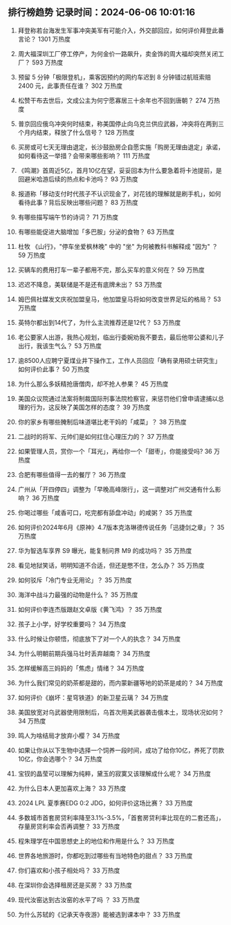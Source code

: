 
## 排行榜趋势 记录时间：2024-06-06 10:01:16
  
  1. 拜登称若台海发生军事冲突美军有可能介入，外交部回应，如何评价拜登此番言论？ 1301 万热度
    
  2. 周大福深圳工厂停工停产，为何金价一路飙升，卖金饰的周大福却突然关闭工厂？ 593 万热度
    
  3. 预留 5 分钟「极限登机」，乘客因预约的网约车迟到 8 分钟错过航班索赔 2400 元，此事责任在谁？ 302 万热度
    
  4. 松赞干布去世后，文成公主为何宁愿寡居三十余年也不回到唐朝？ 274 万热度
    
  5. 普京回应俄乌冲突何时结束，称美国停止向乌克兰供应武器，冲突将在两到三个月内结束，释放了什么信号？ 128 万热度
    
  6. 买房或可七天无理由退定，长沙鼓励房企自愿实施「购房无理由退定」承诺，如何看待这一举措？会带来哪些影响？ 111 万热度
    
  7. 《鸣潮》首周近5亿，首月10亿在望，妥妥回本为什么要急着将卡池提前，是回避米哈游后续的热点和卡池吗？ 93 万热度
    
  8. 报道称「移动支付时代孩子不认识现金了，对花钱的理解就是刷手机」，如何看待此事？背后反映出哪些问题？ 83 万热度
    
  9. 有哪些描写端午节的诗词？ 71 万热度
    
  10. 有哪些能促进大脑增加「多巴胺」分泌的食物？ 63 万热度
    
  11. 杜牧 《山行》，"停车坐爱枫林晚" 中的 "坐" 为何被教科书解释成 "因为" ？ 59 万热度
    
  12. 买辆车的费用打车一辈子都用不完，那么买车的意义何在？ 59 万热度
    
  13. 迟迟不降息，美联储是不是还有底牌未出？ 53 万热度
    
  14. 姆巴佩社媒发文庆祝加盟皇马，他加盟皇马将如何改变世界足坛的格局？ 53 万热度
    
  15. 英特尔都出到14代了，为什么主流推荐还是12代？ 53 万热度
    
  16. 老公要家人出游，我热心规划，临出行委婉劝我不要去，最后他带公婆和儿子出行，我该生气么？ 53 万热度
    
  17. 逾8500人应聘宁夏煤业井下操作工，工作人员回应「确有录用硕士研究生」如何评价此事？ 50 万热度
    
  18. 为什么那么多妖精抢唐僧肉，却不抢人参果？ 45 万热度
    
  19. 美国众议院通过法案将制裁国际刑事法院检察官，来惩罚他们曾申请逮捕以总理的行为，这反映了美国怎样的态度？ 39 万热度
    
  20. 你的家乡有哪些腌制后味道堪比老干妈的「咸菜」？ 38 万热度
    
  21. 二战时的将军、元帅们是如何扛住心理压力的？ 37 万热度
    
  22. 如果管理人员，赏你一个「耳光」，再给你一个「甜枣」，你能接受吗? 36 万热度
    
  23. 合肥有哪些值得一去的餐厅？ 36 万热度
    
  24. 广州从「开四停四」调整为「早晚高峰限行」，这一调整对广州交通有什么影响？ 36 万热度
    
  25. 你喝过哪些「咸香可口，吃完都有舔盘冲动」的咸粥？ 35 万热度
    
  26. 如何评价2024年6月《原神》4.7版本克洛琳德传说任务「迅捷剑之章」？ 35 万热度
    
  27. 华为智选车享界 S9 曝光，能复制问界 M9 的成功吗？ 35 万热度
    
  28. 看见地狱笑话，明明知道不合适，但还是憋不住，怎么办？ 35 万热度
    
  29. 如何驳斥「冷门专业无用论」？ 35 万热度
    
  30. 海洋中战斗力最强的动物是什么？ 35 万热度
    
  31. 如何评价李连杰版跟赵文卓版《黄飞鸿》？ 35 万热度
    
  32. 孩子上小学，好学校重要吗？ 34 万热度
    
  33. 什么时候让你顿悟，彻底放下了对一个人的执念？ 34 万热度
    
  34. 为什么明朝前期兵强马壮时丢弃越南？ 34 万热度
    
  35. 怎样缓解高三妈妈的「焦虑」情绪？ 34 万热度
    
  36. 为什么我们常见的奶茶都是甜的，而内蒙新疆等地的奶茶是咸的？ 34 万热度
    
  37. 如何评价《崩坏：星穹铁道》的新卫星云璃？ 34 万热度
    
  38. 美国放宽对乌武器使用限制后，乌首次用美武器袭击俄本土，现场状况如何？ 34 万热度
    
  39. 鸣人为啥结局才放弃小樱？ 34 万热度
    
  40. 如果让你从以下生物中选择一个饲养一段时间，成功了给你10亿，养死了罚款10亿，你会选哪个？ 34 万热度
    
  41. 宝钗的晶莹可以理解为纯粹，黛玉的寂寞又该理解成什么呢？ 34 万热度
    
  42. 为什么日本人更加喜欢上海？ 33 万热度
    
  43. 2024 LPL 夏季赛EDG 0:2 JDG，如何评价这场比赛？ 33 万热度
    
  44. 多数城市首套房贷利率降至3.1%-3.5%，「首套房贷利率比现在的二套还高」，存量房贷利率会否再调整？ 33 万热度
    
  45. 程朱理学在中国思想史上的地位和作用是什么？ 33 万热度
    
  46. 世界各地旅游时，你都吃到过哪些有当地特色的甜点？ 33 万热度
    
  47. 你们喜欢和小孩子相处吗？ 33 万热度
    
  48. 在深圳你会选择租房还是买房？ 33 万热度
    
  49. 现代汝窑达到古汝窑的水平了吗 ？ 33 万热度
    
  50. 为什么苏轼的《记承天寺夜游》能被选到课本中？ 33 万热度
    